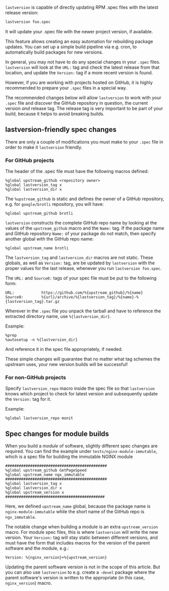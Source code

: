 `lastversion` is capable of directly updating RPM .spec files with the latest release version:

```bash
lastversion foo.spec
```

It will update your .spec file with the newer project version, if available.

This feature allows creating an easy automation for rebuilding package updates.
You can set up a simple build pipeline via e.g. cron, to automatically build packages for new
 versions.

In general, you may not have to do any special changes in your `.spec` files. `lastversion` will
 look at the `URL:` tag and check the latest release from that location, and update the `Version:` 
 tag if a more recent version is found.

However, if you are working with projects hosted on GitHub, it is highly recommended to prepare
 your `.spec` files in a special way.
 
The recommended changes below will allow `lastversion` to work with your `.spec` file and discover
 the GitHub repository in question, the current version *and* release tag. The release tag is very
  important to be part of your build, because it helps to avoid breaking builds.
 
## lastversion-friendly spec changes

There are only a couple of modifications you must make to your `.spec` file in order to make it
 `lastversion` friendly.

### For GitHub projects

The header of the .spec file must have the following macros defined:

```rpmspec
%global upstream_github <repository owner>
%global lastversion_tag x
%global lastversion_dir x
```

The `%upstream_github` is static and defines the owner of a GitHub repository, e.g. for `google/brotli` repository, you will have:

```rpmspec
%global upstream_github brotli
```

`lastversion` constructs the complete GitHub repo name by looking at the values of the `upstream_github` macro and the `Name:` tag.
If the package name and GitHub repository `Name:` of your package do not match, then specify another global with the GitHub repo name:

```rpmspec
%global upstream_name brotli
```

The `lastversion_tag` and `lastversion_dir` macros are not static. 
These globals, as well as `Version:` tag, are be updated by `lastversion` with the proper values for the last release, whenever you run `lastversion foo.spec`.

The `URL:` and `Source0:` tags of your spec file must be put to the following form:

```rpmspec
URL:            https://github.com/%{upstream_github}/%{name}
Source0:        %{url}/archive/%{lastversion_tag}/%{name}-%{lastversion_tag}.tar.gz
```

Wherever in the `.spec` file you unpack the tarball and have to reference the extracted directory name, use `%{lastversion_dir}`.

Example:

```rpmspec
%prep
%autosetup -n %{lastversion_dir}
```

And reference it in the spec file appropriately, if needed.

These simple changes will guarantee that no matter what tag schemes the upstream uses, your new version builds will be successful!

### For non-GitHub projects

Specify `lastversion_repo` macro inside the spec file so that `lastversion` knows which project
to check for latest version and subsequently update the `Version:` tag for it.

Example:

```rpmspec
%global lastversion_repo monit
```

## Spec changes for module builds

When you build a *module* of software, slightly different spec changes are required. You can find the example under `tests/nginx-module-immutable`,
which is a spec file for building the immutable NGINX module

```rpmspec
#############################################
%global upstream_github GetPageSpeed
%global upstream_name ngx_immutable
#############################################
%global lastversion_tag x
%global lastversion_dir x
%global upstream_version x
############################################
```

Here, we defined `upstream_name` global, because the package name is `nginx-module-immutable` while the short name of the GitHub repo is `ngx_immutable`.

The notable change when building a module is an extra `upstream_version` macro. For module spec files, this is where `lastversion` will write the new version.
Your `Version:` tag will stay static between different versions, and must have the form that includes macros for the version of the parent software and the module, e.g.:

```rpmspec
Version: %{nginx_version}+%{upstream_version}
```

Updating the parent software version is not in the scope of this article. But you can also use `lastversion` to e.g. create a `-devel` package where the parent software's version is written to the appropriate (in this case, `nginx_version`) macro.

